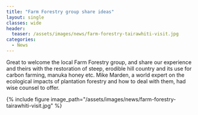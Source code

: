 ```yaml
---
title: "Farm Forestry group share ideas"
layout: single
classes: wide
header:
  teaser: /assets/images/news/farm-forestry-tairawhiti-visit.jpg
categories:
  - News
---
```


Great to welcome the local Farm Forestry group, and share our experience and theirs with the restoration of steep, erodible hill country and its use for carbon farming, manuka honey etc. Mike Marden, a world expert on the ecological impacts of plantation forestry and how to deal with them, had wise counsel to offer.

{% include figure image_path="/assets/images/news/farm-forestry-tairawhiti-visit.jpg" %}
